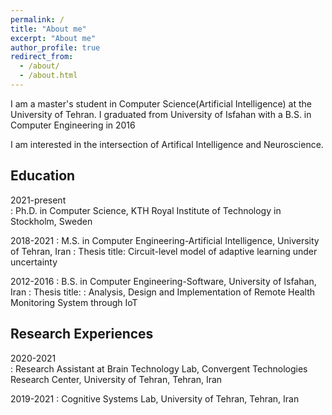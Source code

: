 ```yaml
---
permalink: /
title: "About me"
excerpt: "About me"
author_profile: true
redirect_from: 
  - /about/
  - /about.html
---
```

I am a master's student in Computer Science(Artificial Intelligence) at the University of Tehran. I graduated from University of Isfahan with a B.S. in Computer Engineering in 2016

I am interested in the intersection of Artifical Intelligence and Neuroscience.

<!-- 
Definition List Title
:   Definition list division. -->
## Education

2021-present         
:   Ph.D. in Computer Science, KTH Royal Institute of Technology in Stockholm, Sweden

2018-2021 
:   M.S. in Computer Engineering-Artificial Intelligence, University of Tehran, Iran
:   Thesis title: Circuit-level model of adaptive learning under uncertainty

2012-2016 
:   B.S. in Computer Engineering-Software, University of Isfahan, Iran 
:   Thesis title: : Analysis, Design and Implementation of Remote Health Monitoring System through IoT

## Research Experiences

2020-2021         
:   Research Assistant at Brain Technology Lab, Convergent Technologies Research Center, University of Tehran, Tehran, Iran

2019-2021 
:   Cognitive Systems Lab, University of Tehran, Tehran, Iran

